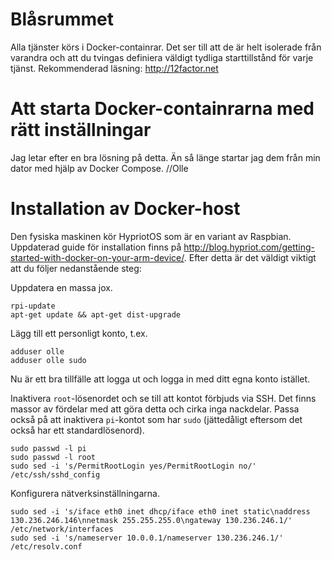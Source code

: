 # Blåsrummet
Alla tjänster körs i Docker-containrar. Det ser till att de är helt isolerade 
från varandra och att du tvingas definiera väldigt tydliga starttillstånd för 
varje tjänst. Rekommenderad läsning: http://12factor.net

# Att starta Docker-containrarna med rätt inställningar
Jag letar efter en bra lösning på detta. Än så länge startar jag dem från min 
dator med hjälp av Docker Compose. //Olle

# Installation av Docker-host
Den fysiska maskinen kör HypriotOS som är en variant av Raspbian. Uppdaterad 
guide för installation finns på 
http://blog.hypriot.com/getting-started-with-docker-on-your-arm-device/. Efter 
detta är det väldigt viktigt att du följer nedanstående steg:

Uppdatera en massa jox.

    rpi-update
    apt-get update && apt-get dist-upgrade

Lägg till ett personligt konto, t.ex.

    adduser olle
    adduser olle sudo

Nu är ett bra tillfälle att logga ut och logga in med ditt egna konto istället.

Inaktivera `root`-lösenordet och se till att kontot förbjuds via SSH. Det finns 
massor av fördelar med att göra detta och cirka inga nackdelar. Passa också på 
att inaktivera `pi`-kontot som har `sudo` (jättedåligt eftersom det också har ett 
standardlösenord).

    sudo passwd -l pi
    sudo passwd -l root
    sudo sed -i 's/PermitRootLogin yes/PermitRootLogin no/' /etc/ssh/sshd_config

Konfigurera nätverksinställningarna.

    sudo sed -i 's/iface eth0 inet dhcp/iface eth0 inet static\naddress 130.236.246.146\nnetmask 255.255.255.0\ngateway 130.236.246.1/' /etc/network/interfaces
    sudo sed -i 's/nameserver 10.0.0.1/nameserver 130.236.246.1/' /etc/resolv.conf
